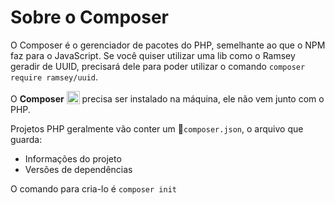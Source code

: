 # Sobre o Composer

O Composer é o gerenciador de pacotes do PHP, semelhante ao que o NPM faz para o JavaScript. Se você quiser utilizar uma lib como o Ramsey geradir de UUID, precisará dele para poder utilizar o comando `composer require ramsey/uuid`.

O **Composer** <img src="https://getcomposer.org/img/logo-composer-transparent.png" width="21" title="composer_logo" style="vertical-align: text-bottom;" /> precisa ser instalado na máquina, ele não vem junto com o PHP.

Projetos PHP geralmente vão conter um 📄`composer.json`, o arquivo que guarda:

- Informações do projeto
- Versões de dependências

O comando para cria-lo é `composer init`

